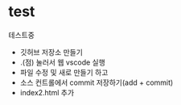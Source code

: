 # test
테스트중

+ 깃허브 저장소 만들기 
+ .(점) 눌러서 웹 vscode 실행
+ 파일 수정 및 새로 만들기 하고
+ 소스 컨트롤에서 commit 저장하기(add + commit)
+ index2.html 추가
